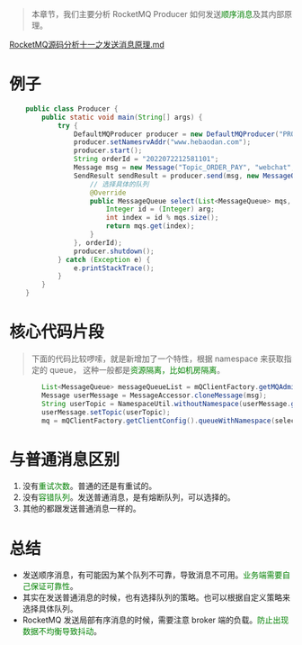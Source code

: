 
> 本章节，我们主要分析 RocketMQ Producer 如何发送<font color='green'>顺序消息</font>及其内部原理。


[RocketMQ源码分析十一之发送消息原理.md](RocketMQ源码分析之十一发送消息原理.md)

# 例子

``` java
    public class Producer {
        public static void main(String[] args) {
            try {
                DefaultMQProducer producer = new DefaultMQProducer("PRODUCER_GROUP_PAY_SERVICE");
                producer.setNamesrvAddr("www.hebaodan.com");
                producer.start();
                String orderId = "2022072212581101";
                Message msg = new Message("Topic_ORDER_PAY", "webchat", "KEY#" + orderId, ("Hello RocketMQ ").getBytes(RemotingHelper.DEFAULT_CHARSET));
                SendResult sendResult = producer.send(msg, new MessageQueueSelector() {
                    // 选择具体的队列
                    @Override
                    public MessageQueue select(List<MessageQueue> mqs, Message msg, Object arg) {
                        Integer id = (Integer) arg;
                        int index = id % mqs.size();
                        return mqs.get(index);
                    }
                }, orderId);
                producer.shutdown();
            } catch (Exception e) {
                e.printStackTrace();
            }
        }
    }
```



# 核心代码片段

> 下面的代码比较啰嗦，就是新增加了一个特性，根据 namespace 来获取指定的 queue，
>这种一般都是<font color='green'>资源隔离，比如机房隔离</font>。

``` java
        List<MessageQueue> messageQueueList = mQClientFactory.getMQAdminImpl().parsePublishMessageQueues(topicPublishInfo.getMessageQueueList());
        Message userMessage = MessageAccessor.cloneMessage(msg);
        String userTopic = NamespaceUtil.withoutNamespace(userMessage.getTopic(), mQClientFactory.getClientConfig().getNamespace());
        userMessage.setTopic(userTopic);
        mq = mQClientFactory.getClientConfig().queueWithNamespace(selector.select(messageQueueList, userMessage, arg));
```



# 与普通消息区别

1. 没有<font color='green'>重试次数</font>。普通的还是有重试的。
2. 没有<font color='green'>容错队列</font>。发送普通消息，是有熔断队列，可以选择的。
3. 其他的都跟发送普通消息一样的。



# 总结

- 发送顺序消息，有可能因为某个队列不可靠，导致消息不可用。<font color='green'>业务端需要自己保证可靠性</font>。
- 其实在发送普通消息的时候，也有选择队列的策略。也可以根据自定义策略来选择具体队列。
- RocketMQ 发送局部有序消息的时候，需要注意 broker 端的负载。<font color='green'>防止出现数据不均衡导致抖动</font>。